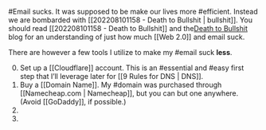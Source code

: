 #Email sucks. It was supposed to be make our lives more #efficient. Instead we are bombarded with [[202208101158 - Death to Bullshit | bullshit]].  You should read [[202208101158 - Death to Bullshit]] and the[Death to Bullshit](https://deathtobullshit.com/) blog for an understanding of just how much [[Web 2.0]] and email suck. 

There are however a few tools I utilize to make my #email suck **less**. 

0.  Set up a [[Cloudflare]] account. This is an #essential and #easy first step that I’ll leverage later for [[9 Rules for DNS | DNS]].
1.  Buy a [[Domain Name]]. My #domain was purchased through [[Namecheap.com | Namecheap]], but you can but one anywhere. (Avoid [[GoDaddy]], if possible.) 
3. 
4. 